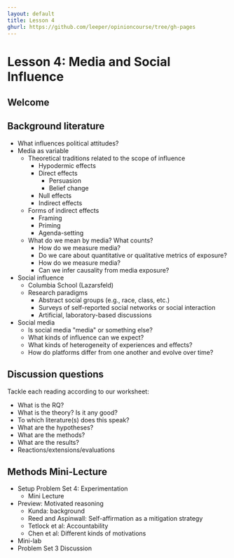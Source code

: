 ```yaml
---
layout: default
title: Lesson 4
ghurl: https://github.com/leeper/opinioncourse/tree/gh-pages
---
```


# Lesson 4: Media and Social Influence

## Welcome

## Background literature

 - What influences political attitudes?
 - Media as variable
    - Theoretical traditions related to the scope of influence
        - Hypodermic effects
        - Direct effects
            - Persuasion
            - Belief change
        - Null effects
        - Indirect effects
    - Forms of indirect effects
        - Framing
        - Priming
        - Agenda-setting
    - What do we mean by media? What counts?
        - How do we measure media?
        - Do we care about quantitative or qualitative metrics of exposure?
        - How do we measure media?
        - Can we infer causality from media exposure?
 - Social influence
    - Columbia School (Lazarsfeld)
    - Research paradigms
        - Abstract social groups (e.g., race, class, etc.)
        - Surveys of self-reported social networks or social interaction
        - Artificial, laboratory-based discussions
 - Social media
    - Is social media "media" or something else?
    - What kinds of influence can we expect?
    - What kinds of heterogeneity of experiences and effects?
    - How do platforms differ from one another and evolve over time?
    
## Discussion questions

Tackle each reading according to our worksheet:
 - What is the RQ?
 - What is the theory? Is it any good?
 - To which literature(s) does this speak?
 - What are the hypotheses?
 - What are the methods?
 - What are the results?
 - Reactions/extensions/evaluations

## Methods Mini-Lecture

 - Setup Problem Set 4: Experimentation
    - Mini Lecture
 - Preview: Motivated reasoning
    - Kunda: background
    - Reed and Aspinwall: Self-affirmation as a mitigation strategy
    - Tetlock et al: Accountability
    - Chen et al: Different kinds of motivations
 - Mini-lab
 - Problem Set 3 Discussion
